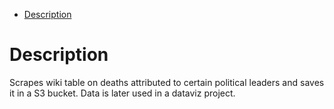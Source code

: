 * [Description](#description)

# Description

Scrapes wiki table on deaths attributed to certain political leaders and saves it in a S3 bucket. Data is later used in a dataviz project.
